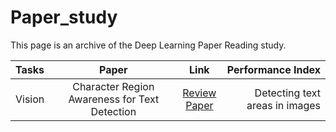 # Paper_study
This page is an archive of the Deep Learning Paper Reading study.
 
| Tasks | Paper | Link| Performance Index|
|:---------------|:-------------:|:-------------:|-------------:|
| Vision | Character Region Awareness for Text Detection |[Review]() <br> [Paper]([https://arxiv.org/pdf/1706.03762.pdf](https://arxiv.org/pdf/1904.01941.pdf))| Detecting text areas in images |
